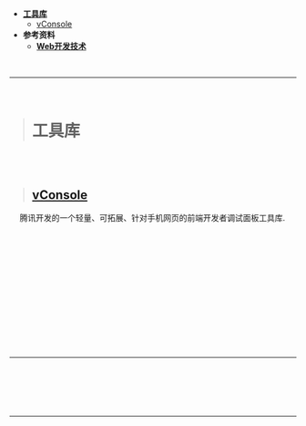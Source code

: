 > <h2 id=""></h2>
- [**工具库**](#工具库)
	- [vConsole](#vConsole) 
- **参考资料**
	- [**Web开发技术**](https://developer.mozilla.org/zh-CN/docs/Web)



<br/>

***
<br/>

> <h1 id="工具库">工具库</h1>


<br/>
<br/>


>## <h2 id="vConsole">[vConsole](https://github.com/Tencent/vConsole/blob/dev/README_CN.md)</h2>

&emsp; 腾讯开发的一个轻量、可拓展、针对手机网页的前端开发者调试面板工具库.



<br/>
<br/>

> <h2 id=""></h2>




<br/>
<br/>

> <h2 id=""></h2>



<br/>
<br/>

> <h2 id=""></h2>








<br/>

***
<br/>

> <h1 id=""></h1>





<br/>

***
<br/>

> <h1 id=""></h1>
